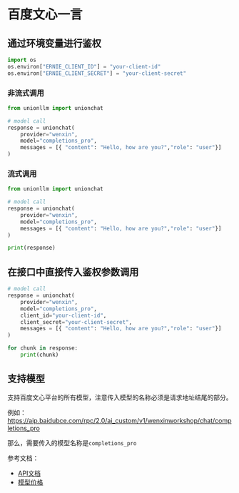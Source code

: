 # 百度文心一言

## 通过环境变量进行鉴权

```python
import os 
os.environ["ERNIE_CLIENT_ID"] = "your-client-id"
os.environ["ERNIE_CLIENT_SECRET"] = "your-client-secret"
```

### 非流式调用

```python
from unionllm import unionchat

# model call
response = unionchat(
    provider="wenxin",
    model="completions_pro", 
    messages = [{ "content": "Hello, how are you?","role": "user"}]
)
```

### 流式调用

```python
from unionllm import unionchat

# model call
response = unionchat(
    provider="wenxin",
    model="completions_pro", 
    messages = [{ "content": "Hello, how are you?","role": "user"}]
)

print(response)
```

## 在接口中直接传入鉴权参数调用

```python
# model call
response = unionchat(
    provider="wenxin",
    model="completions_pro", 
    client_id="your-client-id",
    client_secret="your-client-secret",
    messages = [{ "content": "Hello, how are you?","role": "user"}]
)

for chunk in response:
    print(chunk)
```

## 支持模型
支持百度文心平台的所有模型，注意传入模型的名称必须是请求地址结尾的部分。

例如：
https://aip.baidubce.com/rpc/2.0/ai_custom/v1/wenxinworkshop/chat/completions_pro

那么，需要传入的模型名称是`completions_pro`

参考文档：
- [API文档](https://cloud.baidu.com/doc/WENXINWORKSHOP/s/clntwmv7t)
- [模型价格](https://platform.baichuan-ai.com/price)
```
